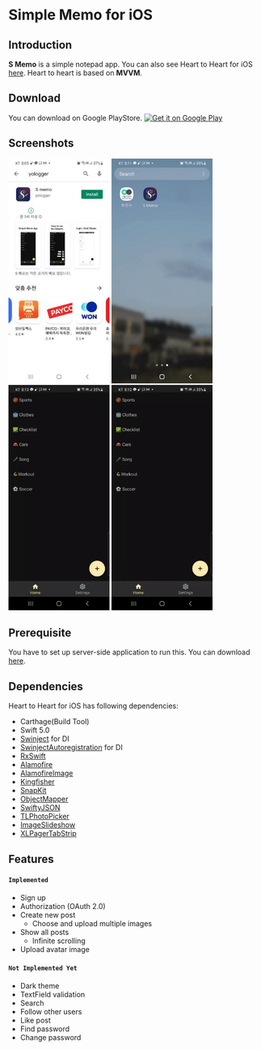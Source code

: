 # Simple Memo for iOS

## Introduction
**S Memo** is a simple notepad app. You can also see Heart to Heart for iOS [here](https://github.com/yologger/simple_memo_ios). Heart to heart is based on **MVVM**.

## Download
You can download on Google PlayStore.
<a href='https://play.google.com/store/apps/details?id=com.yologger.simple_memo.alpha'><img alt='Get it on Google Play' src='https://play.google.com/intl/en_us/badges/static/images/badges/en_badge_web_generic.png' width="280"/></a>

## Screenshots
<img src="/imgs/1.jpg" width="200">
<img src="/imgs/create_post.gif" width="200">
<img src="/imgs/theme.gif" width="200">
<img src="/imgs/update.gif" width="200">

## Prerequisite
You have to set up server-side application to run this. You can download [here](https://github.com/yologger/heart_to_heart_server).

## Dependencies
Heart to Heart for iOS has following dependencies:
* Carthage(Build Tool)
* Swift 5.0
* [Swinject](https://github.com/Swinject/Swinject) for DI
* [SwinjectAutoregistration](https://github.com/Swinject/SwinjectAutoregistration) for DI
* [RxSwift](https://github.com/ReactiveX/RxSwift)
* [Alamofire](https://github.com/Alamofire/Alamofire)
* [AlamofireImage](https://github.com/Alamofire/AlamofireImage)
* [Kingfisher](https://github.com/onevcat/Kingfisher)
* [SnapKit](https://github.com/SnapKit/SnapKit)
* [ObjectMapper](https://github.com/tristanhimmelman/ObjectMapper)
* [SwiftyJSON](https://github.com/SwiftyJSON/SwiftyJSON)
* [TLPhotoPicker](https://github.com/tilltue/TLPhotoPicker)
* [ImageSlideshow](https://github.com/zvonicek/ImageSlideshow)
* [XLPagerTabStrip](https://github.com/xmartlabs/XLPagerTabStrip)


## Features
#### `Implemented`
* Sign up
* Authorization (OAuth 2.0)
* Create new post
    - Choose and upload multiple images
* Show all posts
    - Infinite scrolling
* Upload avatar image

#### `Not Implemented Yet`
* Dark theme
* TextField validation
* Search
* Follow other users
* Like post
* Find password
* Change password
